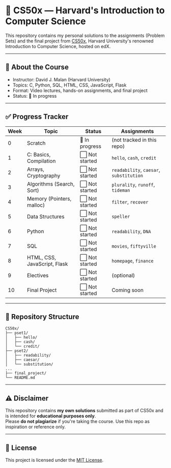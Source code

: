 # 🧠 CS50x — Harvard's Introduction to Computer Science

This repository contains my personal solutions to the assignments (Problem Sets) and the final project from [CS50x](https://cs50.harvard.edu/x/), Harvard University's renowned Introduction to Computer Science, hosted on edX.

---

## 📘 About the Course

- Instructor: David J. Malan (Harvard University)
- Topics: C, Python, SQL, HTML, CSS, JavaScript, Flask
- Format: Video lectures, hands-on assignments, and final project
- Status: 🔄 In progress

---

## ✅ Progress Tracker

| Week | Topic                        | Status         | Assignments                             |
|------|------------------------------|----------------|-----------------------------------------|
| 0    | Scratch                      | 🔄 In progress | (not tracked in this repo)              |
| 1    | C: Basics, Compilation       | ⬜ Not started | `hello`, `cash`, `credit`               |
| 2    | Arrays, Cryptography         | ⬜ Not started | `readability`, `caesar`, `substitution` |
| 3    | Algorithms (Search, Sort)    | ⬜ Not started | `plurality`, `runoff`, `tideman`        |
| 4    | Memory (Pointers, malloc)    | ⬜ Not started | `filter`, `recover`                     |
| 5    | Data Structures              | ⬜ Not started | `speller`                               |
| 6    | Python                       | ⬜ Not started | `readability`, `DNA`                    |
| 7    | SQL                          | ⬜ Not started | `movies`, `fiftyville`                  |
| 8    | HTML, CSS, JavaScript, Flask | ⬜ Not started | `homepage`, `finance`                   |
| 9    | Electives                    | ⬜ Not started | (optional)                              |
| 10   | Final Project                | ⬜ Not started | Coming soon                             |

---

## 📂 Repository Structure

```
CS50x/
├── pset1/
│   ├── hello/
│   ├── cash/
│   └── credit/
├── pset2/
│   ├── readability/
│   ├── caesar/
│   └── substitution/
...
├── final_project/
└── README.md
```

---

## ⚠️ Disclaimer

This repository contains **my own solutions** submitted as part of CS50x and is intended for **educational purposes only**.  
Please **do not plagiarize** if you're taking the course. Use this repo as inspiration or reference only.

---

## 📜 License

This project is licensed under the [MIT License](LICENSE).
